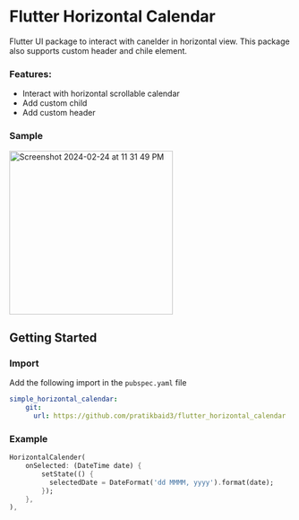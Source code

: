 # Flutter Horizontal Calendar

Flutter UI package to interact with canelder in horizontal view. This package also supports custom header and chile element.

### Features:
* Interact with horizontal scrollable calendar
* Add custom child
* Add custom header

### Sample
<img width="292" alt="Screenshot 2024-02-24 at 11 31 49 PM" src="https://github.com/pratikbaid3/flutter_horizontal_calendar/assets/52864956/00347cce-b23c-459a-9db0-3a9cc4478e17">

## Getting Started

### Import
Add the following import in the ```pubspec.yaml``` file
```yaml
simple_horizontal_calendar:
    git:
      url: https://github.com/pratikbaid3/flutter_horizontal_calendar
```

### Example
```dart
HorizontalCalender(
    onSelected: (DateTime date) {
        setState(() {
          selectedDate = DateFormat('dd MMMM, yyyy').format(date);
        });
    },
),
```

